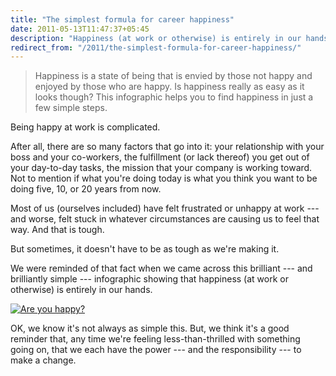 ```yaml
---
title: "The simplest formula for career happiness"
date: 2011-05-13T11:47:37+05:45
description: "Happiness (at work or otherwise) is entirely in our hands."
redirect_from: "/2011/the-simplest-formula-for-career-happiness/"
---
```


> Happiness is a state of being that is envied by those not happy and enjoyed by those who are happy. Is happiness really as easy as it looks though? This infographic helps you to find happiness in just a few simple steps.

Being happy at work is complicated.

After all, there are so many factors that go into it: your relationship with your boss and your co-workers, the fulfillment (or lack thereof) you get out of your day-to-day tasks, the mission that your company is working toward. Not to mention if what you're doing today is what you think you want to be doing five, 10, or 20 years from now.

Most of us (ourselves included) have felt frustrated or unhappy at work --- and worse, felt stuck in whatever circumstances are causing us to feel that way. And that is tough.

But sometimes, it doesn't have to be as tough as we're making it.

We were reminded of that fact when we came across this brilliant --- and brilliantly simple --- infographic showing that happiness (at work or otherwise) is entirely in our hands.

[![Are you happy?](/uploads/20110513-are-you-happy.jpg)](/uploads/20110513-are-you-happy.jpg)

OK, we know it's not always as simple this. But, we think it's a good reminder that, any time we're feeling less-than-thrilled with something going on, that we each have the power --- and the responsibility --- to make a change.
